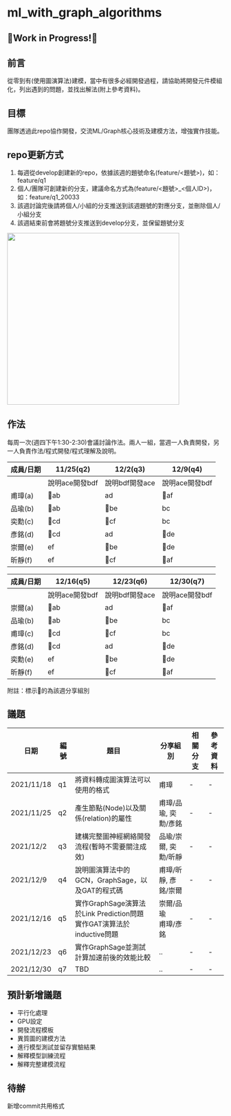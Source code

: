# ml_with_graph_algorithms
## 🚧Work in Progress!🚧

## 前言
從零到有(使用圖演算法)建模，當中有很多必經開發過程，請協助將開發元件模組化，列出遇到的問題，並找出解法(附上參考資料)。

## 目標
團隊透過此repo協作開發，交流ML/Graph核心技術及建模方法，增強實作技能。

## repo更新方式
1. 每週從develop創建新的repo，依據該週的題號命名(feature/<題號>)，如：feature/q1
2. 個人/團隊可創建新的分支，建議命名方式為(feature/<題號>_<個人ID>)，如：feature/q1_20033
3. 該週討論完後請將個人/小組的分支推送到該週題號的對應分支，並刪除個人/小組分支
4. 該週結束前會將題號分支推送到develop分支，並保留題號分支

<img src="https://user-images.githubusercontent.com/10674490/142558203-0f6e4e36-9fbd-4d90-beb9-6a65eeca58fc.png" height="400">

## 作法
每周一次(週四下午1:30-2:30)會議討論作法。兩人一組，當週一人負責開發，另一人負責作法/程式開發/程式理解及說明。

|成員/日期|11/25(q2)|12/2(q3)|12/9(q4)|
|-|-|-|-|
||說明ace開發bdf|說明bdf開發ace|說明ace開發bdf|
|甫璋(a)|&#x1F34E;ab|ad|&#x1F34E;af|
|品瑜(b)|&#x1F34E;ab|&#x1F34E;be|bc|
|奕勳(c)|&#x1F34E;cd|&#x1F34E;cf|bc|
|彥銘(d)|&#x1F34E;cd|ad|&#x1F34E;de|
|崇爾(e)|ef|&#x1F34E;be|&#x1F34E;de|
|昕靜(f)|ef|&#x1F34E;cf|&#x1F34E;af|

|成員/日期|12/16(q5)|12/23(q6)|12/30(q7)|
|-|-|-|-|
||說明ace開發bdf|說明bdf開發ace|說明ace開發bdf|
|崇爾(a)|&#x1F34E;ab|ad|&#x1F34E;af|
|品瑜(b)|&#x1F34E;ab|&#x1F34E;be|bc|
|甫璋(c)|&#x1F34E;cd|&#x1F34E;cf|bc|
|彥銘(d)|&#x1F34E;cd|ad|&#x1F34E;de|
|奕勳(e)|ef|&#x1F34E;be|&#x1F34E;de|
|昕靜(f)|ef|&#x1F34E;cf|&#x1F34E;af|

附註：標示&#x1F34E;的為該週分享組別

## 議題
|日期|編號|題目|分享組別|相關分支|參考資料|
|-|-|-|-|-|-|
|2021/11/18|q1|將資料轉成圖演算法可以使用的格式|甫璋|-|-|
|2021/11/25|q2|產生節點(Node)以及關係(relation)的屬性|甫璋/品瑜, 奕勳/彥銘|-|-|
|2021/12/2|q3|建構完整圖神經網絡開發流程(暫時不需要關注成效)|品瑜/崇爾, 奕勳/昕靜|-|-|
|2021/12/9|q4|說明圖演算法中的GCN，GraphSage，以及GAT的程式碼|甫璋/昕靜, 彥銘/崇爾|-|-|
|2021/12/16|q5|實作GraphSage演算法於Link Prediction問題<br />實作GAT演算法於inductive問題|崇爾/品瑜<br />甫璋/彥銘|-|-|
|2021/12/23|q6|實作GraphSage並測試計算加速前後的效能比較|..|-|-|
|2021/12/30|q7|TBD|..|-|-|

## 預計新增議題
- 平行化處理
- GPU設定
- 開發流程模板
- 異質圖的建模方法
- 進行模型測試並留存實驗結果
- 解釋模型訓練流程
- 解釋完整建模流程

## 待辦
新增commit共用格式
